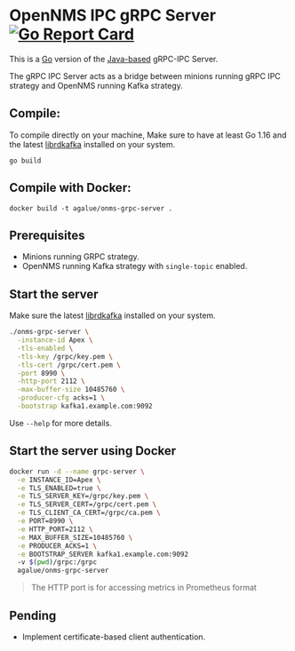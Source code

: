 OpenNMS IPC gRPC Server [![Go Report Card](https://goreportcard.com/badge/github.com/agalue/onms-grpc-server)](https://goreportcard.com/report/github.com/agalue/onms-grpc-server)
====

This is a [Go](https://golang.org/) version of the [Java-based](https://github.com/OpenNMS/grpc-server) gRPC-IPC Server.

The gRPC IPC Server acts as a bridge between minions running gRPC IPC strategy and OpenNMS running Kafka strategy.

## Compile:

To compile directly on your machine, Make sure to have at least Go 1.16 and the latest [librdkafka](https://github.com/edenhill/librdkafka) installed on your system.

```
go build
```

## Compile with Docker:

```
docker build -t agalue/onms-grpc-server .
```

## Prerequisites

* Minions running GRPC strategy.
* OpenNMS running Kafka strategy with `single-topic` enabled.

## Start the server

Make sure the latest [librdkafka](https://github.com/edenhill/librdkafka) installed on your system.

```bash
./onms-grpc-server \
  -instance-id Apex \
  -tls-enabled \
  -tls-key /grpc/key.pem \
  -tls-cert /grpc/cert.pem \
  -port 8990 \
  -http-port 2112 \
  -max-buffer-size 10485760 \
  -producer-cfg acks=1 \
  -bootstrap kafka1.example.com:9092
```

Use `--help` for more details.

## Start the server using Docker

```bash
docker run -d --name grpc-server \
  -e INSTANCE_ID=Apex \
  -e TLS_ENABLED=true \
  -e TLS_SERVER_KEY=/grpc/key.pem \
  -e TLS_SERVER_CERT=/grpc/cert.pem \
  -e TLS_CLIENT_CA_CERT=/grpc/ca.pem \
  -e PORT=8990 \
  -e HTTP_PORT=2112 \
  -e MAX_BUFFER_SIZE=10485760 \
  -e PRODUCER_ACKS=1 \
  -e BOOTSTRAP_SERVER kafka1.example.com:9092
  -v $(pwd)/grpc:/grpc
  agalue/onms-grpc-server
```

> The HTTP port is for accessing metrics in Prometheus format

## Pending

* Implement certificate-based client authentication.
